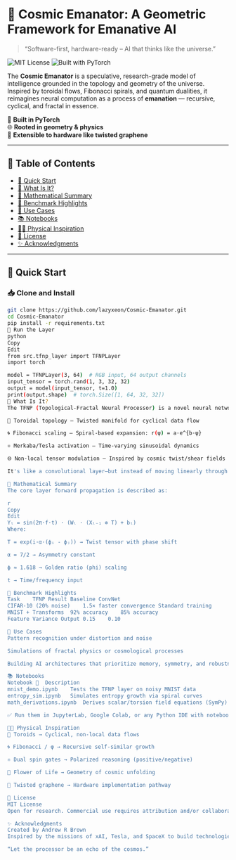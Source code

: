 # 🌌 Cosmic Emanator: A Geometric Framework for Emanative AI
> “Software-first, hardware-ready – AI that thinks like the universe.”

![MIT License](https://img.shields.io/badge/license-MIT-blue.svg)
![Built with PyTorch](https://img.shields.io/badge/built%20with-PyTorch-EE4C2C)

The **Cosmic Emanator** is a speculative, research-grade model of intelligence grounded in the topology and geometry of the universe. Inspired by toroidal flows, Fibonacci spirals, and quantum dualities, it reimagines neural computation as a process of **emanation** — recursive, cyclical, and fractal in essence.

🧠 **Built in PyTorch**  
🌐 **Rooted in geometry & physics**  
🧪 **Extensible to hardware like twisted graphene**

---

## 📑 Table of Contents
- [🚀 Quick Start](#-quick-start)
- [🧬 What Is It?](#-what-is-it)
- [🧮 Mathematical Summary](#-mathematical-summary)
- [🧪 Benchmark Highlights](#-benchmark-highlights)
- [🧠 Use Cases](#-use-cases)
- [📚 Notebooks](#-notebooks)
- [🧑‍🔬 Physical Inspiration](#-physical-inspiration)
- [📜 License](#-license)
- [✨ Acknowledgments](#-acknowledgments)

---

## 🚀 Quick Start

### 📥 Clone and Install

```bash
git clone https://github.com/lazyxeon/Cosmic-Emanator.git
cd Cosmic-Emanator
pip install -r requirements.txt
🧪 Run the Layer
python
Copy
Edit
from src.tfnp_layer import TFNPLayer
import torch

model = TFNPLayer(3, 64)  # RGB input, 64 output channels
input_tensor = torch.rand(1, 3, 32, 32)
output = model(input_tensor, t=1.0)
print(output.shape)  # torch.Size([1, 64, 32, 32])
🧬 What Is It?
The TFNP (Topological-Fractal Neural Processor) is a novel neural network layer that combines:

🔄 Toroidal topology – Twisted manifold for cyclical data flow

🌀 Fibonacci scaling – Spiral-based expansion: r(ψ) = a·e^{b·ψ}

⚛️ Merkaba/Tesla activation – Time-varying sinusoidal dynamics

🌐 Non-local tensor modulation – Inspired by cosmic twist/shear fields

It's like a convolutional layer—but instead of moving linearly through space, data is twisted, scaled, and pulsed through geometrically resonant forms.

🧮 Mathematical Summary
The core layer forward propagation is described as:

r
Copy
Edit
Yₗ = sin(2π·f·t) · (Wₗ · (Xₗ₋₁ ⊗ T) + bₗ)
Where:

T = exp(i·α·(ϕᵢ - ϕⱼ)) → Twist tensor with phase shift

α = 7/2 → Asymmetry constant

ϕ ≈ 1.618 → Golden ratio (phi) scaling

t → Time/frequency input

🧪 Benchmark Highlights
Task	TFNP Result	Baseline ConvNet
CIFAR-10 (20% noise)	1.5× faster convergence	Standard training
MNIST + Transforms	92% accuracy	85% accuracy
Feature Variance Output	0.15	0.10

🧠 Use Cases
Pattern recognition under distortion and noise

Simulations of fractal physics or cosmological processes

Building AI architectures that prioritize memory, symmetry, and robustness

📚 Notebooks
Notebook 📓	Description
mnist_demo.ipynb	Tests the TFNP layer on noisy MNIST data
entropy_sim.ipynb	Simulates entropy growth via spiral curves
math_derivations.ipynb	Derives scalar/torsion field equations (SymPy)

✅ Run them in JupyterLab, Google Colab, or any Python IDE with notebook support.

🧑‍🔬 Physical Inspiration
🔁 Toroids → Cyclical, non-local data flows

🌀 Fibonacci / φ → Recursive self-similar growth

⚛️ Dual spin gates → Polarized reasoning (positive/negative)

🌸 Flower of Life → Geometry of cosmic unfolding

🧵 Twisted graphene → Hardware implementation pathway

📜 License
MIT License
Open for research. Commercial use requires attribution and/or collaboration.

✨ Acknowledgments
Created by Andrew R Brown
Inspired by the missions of xAI, Tesla, and SpaceX to build technologies aligned with the universe’s true architecture.

“Let the processor be an echo of the cosmos.”
